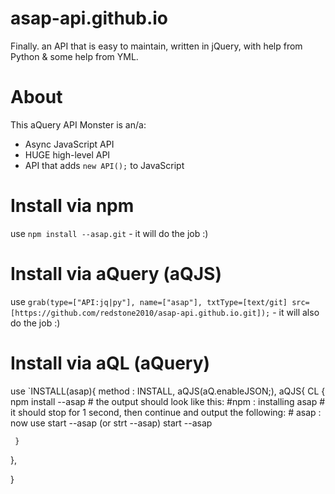 # asap-api.github.io
Finally. an API that is easy to maintain, written in jQuery, with help from Python & some help from YML.
# About
This aQuery API Monster is an/a:
- Async JavaScript API
- HUGE high-level API
- API that adds `new API();` to JavaScript
# Install via npm
use `npm install --asap.git` - it will do the job :)
# Install via aQuery (aQJS)
use `grab(type=["API:jq|py"], name=["asap"], txtType=[text/git] src=[https://github.com/redstone2010/asap-api.github.io.git]);` - it will also do the job :)
# Install via aQL (aQuery)
use `INSTALL(asap){
  method : INSTALL,
  aQJS(aQ.enableJSON;),
  aQJS{
    CL {
      npm install --asap
      \# the output should look like this:
      \#npm : installing asap
      \# it should stop for 1 second, then continue and output the following:
      \# asap : now use start --asap (or strt --asap)
      start --asap
			
     }
		 
  },
	
}
